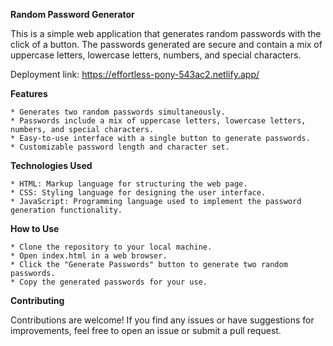 **Random Password Generator**

This is a simple web application that generates random passwords with the click of a button. The passwords generated are secure and contain a mix of uppercase letters, lowercase letters, numbers, and special characters.

Deployment link: https://effortless-pony-543ac2.netlify.app/

**Features**

    * Generates two random passwords simultaneously.
    * Passwords include a mix of uppercase letters, lowercase letters, numbers, and special characters.
    * Easy-to-use interface with a single button to generate passwords.
    * Customizable password length and character set.
  
**Technologies Used**

    * HTML: Markup language for structuring the web page.
    * CSS: Styling language for designing the user interface.
    * JavaScript: Programming language used to implement the password generation functionality.

**How to Use**

    * Clone the repository to your local machine.
    * Open index.html in a web browser.
    * Click the "Generate Passwords" button to generate two random passwords.
    * Copy the generated passwords for your use.
  
**Contributing**

Contributions are welcome! If you find any issues or have suggestions for improvements, feel free to open an issue or submit a pull request.